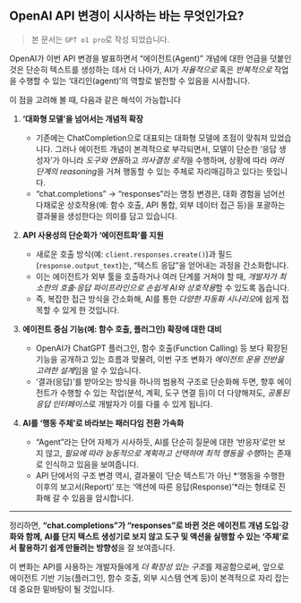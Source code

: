 ## OpenAI API 변경이 시사하는 바는 무엇인가요?

> 본 문서는 `GPT o1 pro`로 작성 되었습니다.

OpenAI가 이번 API 변경을 발표하면서 “에이전트(Agent)” 개념에 대한 언급을 덧붙인 것은 단순히 텍스트를 생성하는 데서 더 나아가, AI가 *자율적으로* 혹은 *반복적으로* 작업을 수행할 수 있는 ‘대리인(agent)’의 역할로 발전할 수 있음을 시사합니다. 

이 점을 고려해 볼 때, 다음과 같은 해석이 가능합니다



1. **‘대화형 모델’을 넘어서는 개념적 확장**

   - 기존에는 ChatCompletion으로 대표되는 대화형 모델에 초점이 맞춰져 있었습니다. 그러나 에이전트 개념이 본격적으로 부각되면서, 모델이 단순한 ‘응답 생성자’가 아니라 *도구와 연동*하고 *의사결정 로직*을 수행하며, 상황에 따라 *여러 단계의 reasoning*을 거쳐 행동할 수 있는 주체로 자리매김하고 있다는 뜻입니다.
   - “chat.completions” → “responses”라는 명칭 변경은, 대화 경험을 넘어선 다채로운 상호작용(예: 함수 호출, API 통합, 외부 데이터 접근 등)을 포괄하는 결과물을 생성한다는 의미를 담고 있습니다.

   

2. **API 사용성의 단순화가 ‘에이전트화’를 지원**

   - 새로운 호출 방식(예: `client.responses.create()`)과 필드(`response.output_text`)는, “텍스트 응답”을 얻어내는 과정을 간소화합니다.
   - 이는 에이전트가 외부 툴을 호출하거나 여러 단계를 거쳐야 할 때, *개발자가 최소한의 호출·응답 파이프라인으로 손쉽게 AI와 상호작용*할 수 있도록 돕습니다.
   - 즉, 복잡한 접근 방식을 간소화해, AI를 통한 *다양한 자동화 시나리오*에 쉽게 접목할 수 있게 한 것입니다.

   

3. **에이전트 중심 기능(예: 함수 호출, 플러그인) 확장에 대한 대비**

   - OpenAI가 ChatGPT 플러그인, 함수 호출(Function Calling) 등 보다 확장된 기능을 공개하고 있는 흐름과 맞물려, 이번 구조 변화가 *에이전트 운용 전반을 고려한 설계*임을 알 수 있습니다.
   - ‘결과(응답)’를 받아오는 방식을 하나의 범용적 구조로 단순화해 두면, 향후 에이전트가 수행할 수 있는 작업(분석, 계획, 도구 연결 등)이 더 다양해져도, *공통된 응답 인터페이스*로 개발자가 이를 다룰 수 있게 됩니다.

   

4. **AI를 ‘행동 주체’로 바라보는 패러다임 전환 가속화**

   - “Agent”라는 단어 자체가 시사하듯, AI를 단순히 질문에 대한 ‘반응자’로만 보지 않고, *필요에 따라 능동적으로 계획하고 선택하며 최적 행동을 수행*하는 존재로 인식하고 있음을 보여줍니다.
   - API 단에서의 구조 변경 역시, 결과물이 ‘단순 텍스트’가 아닌 *‘행동을 수행한 이후의 보고서(Report)’ 또는 ‘액션에 따른 응답(Response)’*라는 형태로 진화해 갈 수 있음을 암시합니다.

   

------



정리하면, **“chat.completions”가 “responses”로 바뀐 것은 에이전트 개념 도입·강화와 함께, AI를 단지 텍스트 생성기로 보지 않고 도구 및 액션을 실행할 수 있는 ‘주체’로서 활용하기 쉽게 만들려는 방향성**을 잘 보여줍니다. 

이 변화는 API를 사용하는 개발자들에게 *더 확장성 있는 구조*를 제공함으로써, 앞으로 에이전트 기반 기능(플러그인, 함수 호출, 외부 시스템 연계 등)이 본격적으로 자리 잡는 데 중요한 밑바탕이 될 것입니다.